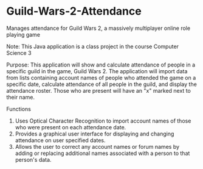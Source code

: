 # Guild-Wars-2-Attendance
Manages attendance for Guild Wars 2, a massively multiplayer online role playing game

Note: This Java application is a class project in the course Computer Science 3

Purpose: This application will show and calculate attendance of people in a specific guild in the game, Guild Wars 2. The application will import data from lists containing account names of people who attended the game on a specific date, calculate attendance of all people in the guild, and display the attendance roster. Those who are present will have an "x" marked next to their name.

Functions
1. Uses Optical Character Recognition to import account names of those who were present on each attendance date. 
2. Provides a graphical user interface for displaying and changing attendance on user specified dates.
3. Allows the user to correct any account names or forum names by adding or replacing additional names associated with a person to that person's data.

